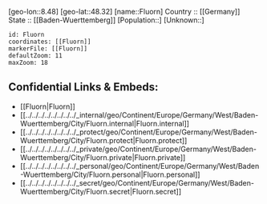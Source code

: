 ﻿---
location: [48.32,8.48] 
mapzoom: [7,12] 
mapmarker: city 
type: City
tags:
- geo/City


SpocWebEntityId: 30196
isDeleted: false
confidential: public

---
[geo-lon::8.48] 
[geo-lat::48.32] 
[name::Fluorn] 
Country :: [[Germany]]  
State :: [[Baden-Wuerttemberg]] 
[Population::] 
[Unknown::] 


```leaflet
id: Fluorn
coordinates: [[Fluorn]] 
markerFile: [[Fluorn]] 
defaultZoom: 11 
maxZoom: 18
```


## Confidential Links & Embeds: 
- [[Fluorn|Fluorn]]  
- [[../../../../../../../../_internal/geo/Continent/Europe/Germany/West/Baden-Wuerttemberg/City/Fluorn.internal|Fluorn.internal]] 
- [[../../../../../../../../_protect/geo/Continent/Europe/Germany/West/Baden-Wuerttemberg/City/Fluorn.protect|Fluorn.protect]] 
- [[../../../../../../../../_private/geo/Continent/Europe/Germany/West/Baden-Wuerttemberg/City/Fluorn.private|Fluorn.private]] 
- [[../../../../../../../../_personal/geo/Continent/Europe/Germany/West/Baden-Wuerttemberg/City/Fluorn.personal|Fluorn.personal]] 
- [[../../../../../../../../_secret/geo/Continent/Europe/Germany/West/Baden-Wuerttemberg/City/Fluorn.secret|Fluorn.secret]] 
